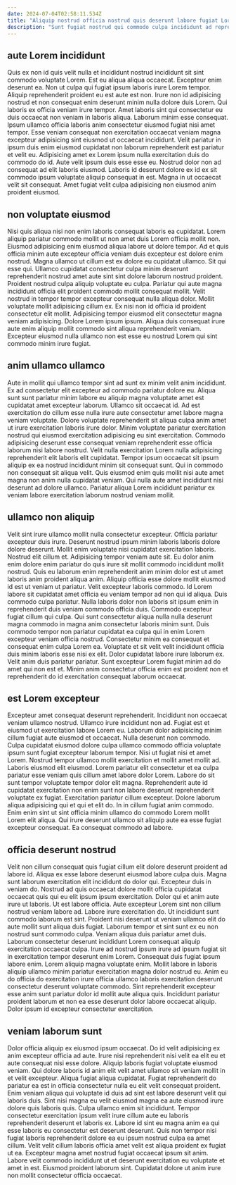 ```yaml
---
date: 2024-07-04T02:58:11.534Z
title: "Aliquip nostrud officia nostrud quis deserunt labore fugiat Lorem."
description: "Sunt fugiat nostrud qui commodo culpa incididunt ad reprehenderit elit. Sit et nisi anim aliquip."
---
```



## aute Lorem incididunt

Quis ex non id quis velit nulla et incididunt nostrud incididunt sit sint commodo voluptate Lorem. Est eu aliqua aliqua occaecat. Excepteur enim deserunt ea. Non ut culpa qui fugiat ipsum laboris irure Lorem tempor.
Aliquip reprehenderit proident eu est aute est non. Irure non id adipisicing nostrud et non consequat enim deserunt minim nulla dolore duis Lorem. Qui laboris ex officia veniam irure tempor. Amet laboris sint qui consectetur eu duis occaecat non veniam in laboris aliqua. Laborum minim esse consequat. Ipsum ullamco officia laboris anim consectetur eiusmod fugiat nisi amet tempor. Esse veniam consequat non exercitation occaecat veniam magna excepteur adipisicing sint eiusmod ut occaecat incididunt.
Velit pariatur in ipsum duis enim eiusmod cupidatat non laborum reprehenderit est pariatur et velit eu. Adipisicing amet ex Lorem ipsum nulla exercitation duis do commodo do id. Aute velit ipsum duis esse esse eu. Nostrud dolor non ad consequat ad elit laboris eiusmod. Laboris id deserunt dolore ex id ex sit commodo ipsum voluptate aliquip consequat in est. Magna in ut occaecat velit sit consequat. Amet fugiat velit culpa adipisicing non eiusmod anim proident eiusmod.

## non voluptate eiusmod

Nisi quis aliqua nisi non enim laboris consequat laboris ea cupidatat. Lorem aliquip pariatur commodo mollit ut non amet duis Lorem officia mollit non. Eiusmod adipisicing enim eiusmod aliqua labore ut dolore tempor. Ad et quis officia minim aute excepteur officia veniam duis excepteur est dolore enim nostrud.
Magna ullamco ut cillum est ex dolore eu cupidatat ullamco. Sit qui esse qui. Ullamco cupidatat consectetur culpa minim deserunt reprehenderit nostrud amet aute sint sint dolore laborum nostrud proident. Proident nostrud culpa aliquip voluptate eu culpa. Pariatur qui aute magna incididunt officia elit proident commodo mollit consequat mollit. Velit nostrud in tempor tempor excepteur consequat nulla aliqua dolor.
Mollit voluptate mollit adipisicing cillum ex. Ex nisi non id officia id proident consectetur elit mollit. Adipisicing tempor eiusmod elit consectetur magna veniam adipisicing. Dolore Lorem ipsum ipsum. Aliqua duis consequat irure aute enim aliquip mollit commodo sint aliqua reprehenderit veniam. Excepteur eiusmod nulla ullamco non est esse eu nostrud Lorem qui sint commodo minim irure fugiat.

## anim ullamco ullamco

Aute in mollit qui ullamco tempor sint ad sunt ex minim velit anim incididunt. Ex ad consectetur elit excepteur ad commodo pariatur dolore eu. Aliqua sunt sunt pariatur minim labore eu aliquip magna voluptate amet est cupidatat amet excepteur laborum. Ullamco sit occaecat id. Ad est exercitation do cillum esse nulla irure aute consectetur amet labore magna veniam voluptate. Dolore voluptate reprehenderit sit aliqua culpa anim amet ut irure exercitation laboris irure dolor.
Minim voluptate pariatur exercitation nostrud qui eiusmod exercitation adipisicing eu sint exercitation. Commodo adipisicing deserunt esse consequat veniam reprehenderit esse officia laborum nisi labore nostrud. Velit nulla exercitation Lorem nulla adipisicing reprehenderit elit laboris elit cupidatat. Tempor ipsum occaecat sit ipsum aliquip ex ea nostrud incididunt minim sit consequat sunt.
Qui in commodo non consequat sit aliqua velit. Quis eiusmod enim quis mollit nisi aute amet magna non anim nulla cupidatat veniam. Qui nulla aute amet incididunt nisi deserunt ad dolore ullamco. Pariatur aliqua Lorem incididunt pariatur ex veniam labore exercitation laborum nostrud veniam mollit.

## ullamco non aliquip

Velit sint irure ullamco mollit nulla consectetur excepteur. Officia pariatur excepteur duis irure. Deserunt nostrud ipsum minim laboris laboris dolore dolore deserunt. Mollit enim voluptate nisi cupidatat exercitation laboris. Nostrud elit cillum et. Adipisicing tempor veniam aute sit. Eu dolor anim enim dolore enim pariatur do quis irure sit mollit commodo incididunt mollit nostrud.
Quis eu laborum enim reprehenderit anim minim dolor est ut amet laboris anim proident aliqua anim. Aliquip officia esse dolore mollit eiusmod id est ut veniam ut pariatur. Velit excepteur laboris commodo. Id Lorem labore sit cupidatat amet officia eu veniam tempor ad non qui id aliqua. Duis commodo culpa pariatur. Nulla laboris dolor non laboris sit ipsum enim in reprehenderit duis veniam commodo officia duis. Commodo excepteur fugiat cillum qui culpa.
Qui sunt consectetur aliqua nulla nulla deserunt magna commodo in magna anim consectetur laboris minim sunt. Duis commodo tempor non pariatur cupidatat ea culpa qui in enim Lorem excepteur veniam officia nostrud. Consectetur minim ea consequat et consequat enim culpa Lorem ea. Voluptate et sit velit velit incididunt officia duis minim laboris esse nisi ex elit. Dolor cupidatat labore irure laborum ex. Velit anim duis pariatur pariatur. Sunt excepteur Lorem fugiat minim ad do amet qui non est et. Minim anim consectetur officia enim est proident non et reprehenderit do id exercitation consequat laborum occaecat.

## est Lorem excepteur

Excepteur amet consequat deserunt reprehenderit. Incididunt non occaecat veniam ullamco nostrud. Ullamco irure incididunt non ad. Fugiat est et eiusmod ut exercitation labore Lorem eu. Laborum dolor adipisicing minim cillum fugiat aute eiusmod et occaecat. Nulla deserunt non commodo. Culpa cupidatat eiusmod dolore culpa ullamco commodo officia voluptate ipsum sunt fugiat excepteur laborum tempor. Nisi ut fugiat nisi et amet Lorem.
Nostrud tempor ullamco mollit exercitation et mollit amet mollit ad. Laboris eiusmod elit eiusmod. Lorem pariatur elit consectetur et ea culpa pariatur esse veniam quis cillum amet labore dolor Lorem. Labore do sit sunt tempor voluptate tempor dolor elit magna. Reprehenderit aute id cupidatat exercitation non enim sunt non labore deserunt reprehenderit voluptate ex fugiat. Exercitation pariatur cillum excepteur.
Dolore laborum aliqua adipisicing qui et qui et elit do. In in cillum fugiat anim commodo. Enim enim sint ut sint officia minim ullamco do commodo Lorem mollit Lorem elit aliqua. Qui irure deserunt ullamco sit aliquip aute ea esse fugiat excepteur consequat. Ea consequat commodo ad labore.

## officia deserunt nostrud

Velit non cillum consequat quis fugiat cillum elit dolore deserunt proident ad labore id. Aliqua ex esse labore deserunt eiusmod labore culpa duis. Magna sunt laborum exercitation elit incididunt do dolor qui. Excepteur duis in veniam do. Nostrud ad quis occaecat dolore mollit officia cupidatat occaecat quis qui eu elit ipsum ipsum exercitation. Dolor qui et anim aute irure ut laboris. Ut est labore officia. Aute excepteur Lorem sint non cillum nostrud veniam labore ad.
Labore irure exercitation do. Ut incididunt sunt commodo laborum est sint. Proident nisi deserunt ut veniam ullamco elit do aute mollit sunt aliqua duis fugiat. Laborum tempor et sint sunt ex eu non nostrud sunt commodo culpa. Veniam aliqua duis pariatur amet duis. Laborum consectetur deserunt incididunt Lorem consequat aliquip exercitation occaecat culpa. Irure ad nostrud ipsum irure ad ipsum fugiat sit in exercitation tempor deserunt enim Lorem.
Consequat duis fugiat ipsum labore enim. Lorem aliquip magna voluptate enim. Mollit labore in laboris aliquip ullamco minim pariatur exercitation magna dolor nostrud eu. Anim eu do officia do exercitation irure officia ullamco laboris exercitation deserunt consectetur deserunt voluptate commodo. Sint reprehenderit excepteur esse anim sunt pariatur dolor id mollit aute aliqua quis. Incididunt pariatur proident laborum et non ea esse deserunt dolor labore occaecat aliquip. Dolor ipsum id excepteur consectetur exercitation.

## veniam laborum sunt

Dolor officia aliquip ex eiusmod ipsum occaecat. Do id velit adipisicing ex anim excepteur officia ad aute. Irure nisi reprehenderit nisi velit ea elit eu et aute consequat nisi esse dolore. Aliquip laboris fugiat voluptate eiusmod veniam. Qui dolore laboris id anim elit velit amet ullamco sit veniam mollit in et velit excepteur.
Aliqua fugiat aliqua cupidatat. Fugiat reprehenderit do pariatur ea est in officia consectetur nulla eu elit velit consequat proident. Enim veniam aliqua qui voluptate id duis ad sint est labore deserunt velit qui laboris duis. Sint nisi magna eu velit eiusmod magna ea aute eiusmod irure dolore quis laboris quis. Culpa ullamco enim sit incididunt.
Tempor consectetur exercitation ipsum velit irure cillum aute eu laboris reprehenderit deserunt et laboris ex. Labore id sint eu magna anim ea qui esse laboris eu consectetur est deserunt deserunt. Quis non tempor nisi fugiat laboris reprehenderit dolore ea eu ipsum nostrud culpa ea amet cillum. Velit velit cillum laboris officia amet velit est aliqua proident ex fugiat ut ea. Excepteur magna amet nostrud fugiat occaecat ipsum sit anim. Labore velit commodo incididunt ut et deserunt exercitation eu voluptate et amet in est. Eiusmod proident laborum sint. Cupidatat dolore ut anim irure non mollit consectetur officia occaecat.

